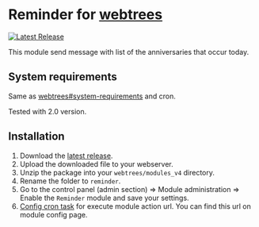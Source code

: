 # Reminder for [webtrees](https://www.webtrees.net/)

[![Latest Release](https://img.shields.io/github/release/UksusoFF/webtrees-reminder.svg)](https://github.com/UksusoFF/webtrees-reminder/releases/latest)

This module send message with list of the anniversaries that occur today.

## System requirements
Same as [webtrees#system-requirements](https://github.com/fisharebest/webtrees#system-requirements) and cron.

Tested with 2.0 version.

## Installation
1. Download the [latest release](https://github.com/UksusoFF/webtrees-reminder/releases/latest).
1. Upload the downloaded file to your webserver.
1. Unzip the package into your `webtrees/modules_v4` directory.
1. Rename the folder to `reminder`.
1. Go to the control panel (admin section) => Module administration => Enable the `Reminder` module and save your settings.
1. [Config cron task](https://www.google.ru/search?ie=UTF-8&hl=ru&q=how%20to%20config%20cron%20task&gws_rd=ssl) for execute module action url.
You can find this url on module config page.
